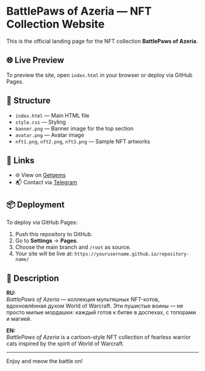 # BattlePaws of Azeria — NFT Collection Website

This is the official landing page for the NFT collection **BattlePaws of Azeria**.

## 🌐 Live Preview

To preview the site, open `index.html` in your browser or deploy via GitHub Pages.

## 📁 Structure

- `index.html` — Main HTML file
- `style.css` — Styling
- `banner.png` — Banner image for the top section
- `avatar.png` — Avatar image
- `nft1.png`, `nft2.png`, `nft3.png` — Sample NFT artworks

## 🔗 Links

- 🌐 View on [Getgems](https://getgems.io/BattlePaws)
- 📬 Contact via [Telegram](https://t.me/by3069603)

## 📦 Deployment

To deploy via GitHub Pages:

1. Push this repository to GitHub.
2. Go to **Settings** → **Pages**.
3. Choose the main branch and `/root` as source.
4. Your site will be live at: `https://yourusername.github.io/repository-name/`

## 💬 Description

**RU:**  
*BattlePaws of Azeria* — коллекция мультяшных NFT-котов, вдохновлённая духом World of Warcraft. Эти пушистые воины — не просто милые мордашки: каждый готов к битве в доспехах, с топорами и магией.

**EN:**  
*BattlePaws of Azeria* is a cartoon-style NFT collection of fearless warrior cats inspired by the spirit of World of Warcraft.

---

Enjoy and meow the battle on!
